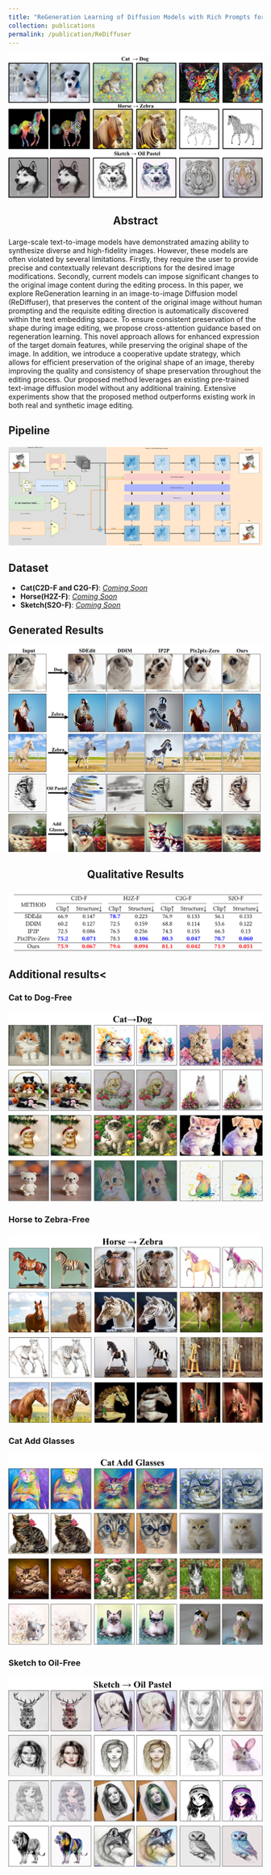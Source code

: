 ```yaml
---
title: "ReGeneration Learning of Diffusion Models with Rich Prompts for Zero-Shot Image Translation"
collection: publications
permalink: /publication/ReDiffuser
---
```

![show_res](/images/poject/ReDiffuser/show_res.jpg)
## <p align="center">Abstract</p>

<p>Large-scale text-to-image models have demonstrated amazing ability to synthesize diverse and high-fidelity images. However, these models are often violated by several limitations. Firstly, they require the user to provide precise and contextually relevant descriptions for the desired image modifications. Secondly, current models can impose significant changes to the original image content during the editing process. In this paper, we explore ReGeneration learning in an image-to-image Diffusion model (ReDiffuser), that preserves the content of the original image without human prompting and the requisite editing direction is automatically discovered within the text embedding space. To ensure consistent preservation of the shape during image editing, we propose cross-attention guidance based on regeneration learning. This novel approach allows for enhanced expression of the target domain features, while preserving the original shape of the image. In addition, we introduce a cooperative update strategy, which allows for efficient preservation of the original shape of an image, thereby improving the quality and consistency of shape preservation throughout the editing process. Our proposed method leverages an existing pre-trained text-image diffusion model without any additional training. Extensive experiments show that the proposed method outperforms existing work in both real and synthetic image editing.</p>

## Pipeline
![framework](/images/poject/ReDiffuser/framework.svg)

## Dataset
- **Cat(C2D-F and C2G-F)**: [*Coming Soon*]()
- **Horse(H2Z-F)**: [*Coming Soon*]()
- **Sketch(S2O-F)**: [*Coming Soon*]()

## Generated  Results
![exp_res](/images/poject/ReDiffuser/exp_res.jpg)
## <p align="center">Qualitative Results</p>
![exp_table](/images/poject/ReDiffuser/exp_table.PNG)

## Additional results<
### Cat to Dog-Free
![add_cat](/images/poject/ReDiffuser/add_cat.jpg)
### Horse to Zebra-Free
![add_horse](/images/poject/ReDiffuser/add_horse.jpg)
### Cat Add Glasses
![add_cat_wg](/images/poject/ReDiffuser/cat_wg.jpg)
### Sketch to Oil-Free
![add_sketch](/images/poject/ReDiffuser/add_sketch.jpg)

